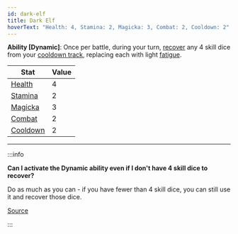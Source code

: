 ```yaml
---
id: dark-elf
title: Dark Elf
hoverText: "Health: 4, Stamina: 2, Magicka: 3, Combat: 2, Cooldown: 2"
---
```


**Ability [Dynamic]**: Once per battle, during your turn, [recover](/docs/glossary/recover) any 4 skill dice from your [cooldown track](/docs/glossary/cooldown-track), replacing each with light [fatigue](/docs/glossary/fatigue).

| Stat                                                  | Value |
| ----------------------------------------------------- | ----- |
| [Health](/docs/adventurer/stats/health)               | 4     |
| [Stamina](/docs/adventurer/stats/stamina)             | 2     |
| [Magicka](/docs/adventurer/stats/magicka)             | 3     |
| [Combat](/docs/adventurer/skill-lines/warrior/combat) | 2     |
| [Cooldown](/docs/adventurer/stats/cooldown)           | 2     |

---

:::info

**Can I activate the Dynamic ability even if I don't have 4 skill dice to recover?**

Do as much as you can - if you have fewer than 4 skill dice, you can still use it and recover those dice.

<a href="https://discord.com/channels/273472391403798528/734891265690304634/1346557892966220049" target="_blank">Source</a>

:::
